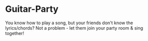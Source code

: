 # Guitar-Party
You know how to play a song, but your friends don't know the lyrics/chords? Not a problem - let them join your party room &amp; sing together!
